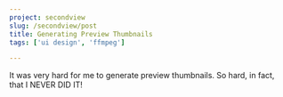 ```yaml
---
project: secondview
slug: /secondview/post
title: Generating Preview Thumbnails
tags: ['ui design', 'ffmpeg']

---
```


It was very hard for me to generate preview thumbnails. So hard, in fact, that I NEVER DID IT!